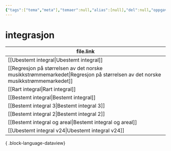 ```yaml
---
{"tags":["tema","meta"],"temaer":null,"alias":[null],"del":null,"oppgave":null,"fag":null,"eksamen":null,"dg-publish":true,"title":"integrasjon","date":"2023-06-01","modified":"2023-06-01","permalink":"/temaer/integrasjon/","dgPassFrontmatter":true}
---
```



# integrasjon
| file.link                                                                                                                       |
| ------------------------------------------------------------------------------------------------------------------------------- |
| [[Ubestemt integral\|Ubestemt integral]]                                                                                     |
| [[Regresjon på størrelsen av det norske musikkstrømmemarkedet\|Regresjon på størrelsen av det norske musikkstrømmemarkedet]] |
| [[Rart integral\|Rart integral]]                                                                                             |
| [[Bestemt integral\|Bestemt integral]]                                                                                       |
| [[Bestemt integral 3\|Bestemt integral 3]]                                                                                   |
| [[Bestemt integral 2\|Bestemt integral 2]]                                                                                   |
| [[Bestemt integral og areal\|Bestemt integral og areal]]                                                                     |
| [[Ubestemt integral v24\|Ubestemt integral v24]]                                                                             |

{ .block-language-dataview}
